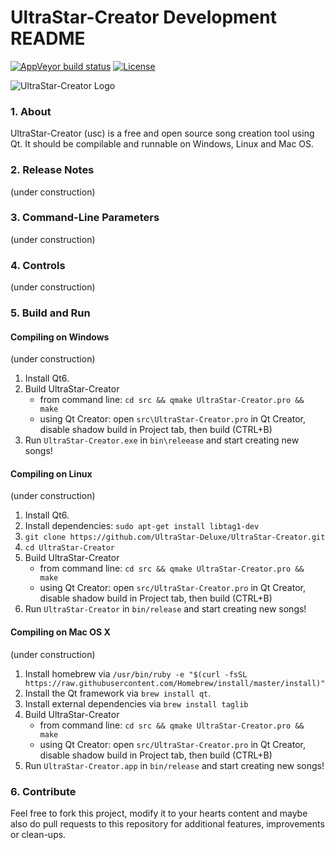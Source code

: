 # UltraStar-Creator Development README

[![AppVeyor build status](https://ci.appveyor.com/api/projects/status/w64gbadl1kn6s7dt/branch/master?svg=true)](https://ci.appveyor.com/project/bohning/ultrastar-creator/branch/master)
[![License](https://img.shields.io/badge/license-GPLv2-blue.svg)](LICENSE)

![UltraStar-Creator Logo](https://github.com/UltraStar-Deluxe/UltraStar-Creator/blob/master/src/resources/icons/UltraStar-Creator128.png)


### 1. About
UltraStar-Creator (usc) is a free and open source song creation tool using Qt. It should be compilable and runnable on Windows, Linux and Mac OS.

### 2. Release Notes
(under construction)

### 3. Command-Line Parameters
(under construction)

### 4. Controls
(under construction)

### 5. Build and Run
#### Compiling on Windows
(under construction)

1. Install Qt6.
2. Build UltraStar-Creator
   * from command line: `cd src && qmake UltraStar-Creator.pro && make` 
   * using Qt Creator: open `src\UltraStar-Creator.pro` in Qt Creator, disable shadow build in Project tab, then build (CTRL+B)
3. Run `UltraStar-Creator.exe` in `bin\releease` and start creating new songs!

#### Compiling on Linux
(under construction)

1. Install Qt6.
2. Install dependencies: `sudo apt-get install libtag1-dev`
3. `git clone https://github.com/UltraStar-Deluxe/UltraStar-Creator.git`
4. `cd UltraStar-Creator`
5. Build UltraStar-Creator
   * from command line: `cd src && qmake UltraStar-Creator.pro && make` 
   * using Qt Creator: open `src/UltraStar-Creator.pro` in Qt Creator, disable shadow build in Project tab, then build (CTRL+B)
6. Run `UltraStar-Creator` in `bin/release` and start creating new songs!

#### Compiling on Mac OS X
(under construction)

1. Install homebrew via `/usr/bin/ruby -e "$(curl -fsSL https://raw.githubusercontent.com/Homebrew/install/master/install)"`
2. Install the Qt framework via `brew install qt`.
3. Install external dependencies via `brew install taglib`
4. Build UltraStar-Creator
   * from command line: `cd src && qmake UltraStar-Creator.pro && make` 
   * using Qt Creator: open `src/UltraStar-Creator.pro` in Qt Creator, disable shadow build in Project tab, then build (CTRL+B)
5. Run `UltraStar-Creator.app` in `bin/release` and start creating new songs!

### 6. Contribute
Feel free to fork this project, modify it to your hearts content and maybe also do pull requests to this repository for additional features, improvements or clean-ups.
